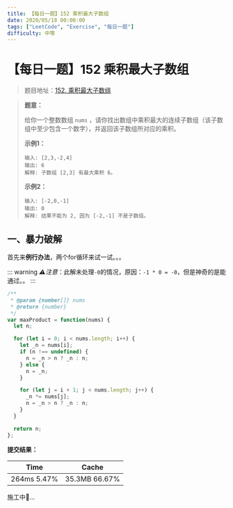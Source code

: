 ```yaml
---
title: 【每日一题】152 乘积最大子数组
date: 2020/05/18 00:00:00
tags: ["LeetCode", "Exercise", "每日一题"]
difficulty: 中等
---
```


# 【每日一题】152 乘积最大子数组

<ClientOnly>
  <display-bar :displayData="$frontmatter"></display-bar>
</ClientOnly>

> 题目地址：[152. 乘积最大子数组](https://leetcode-cn.com/problems/maximum-product-subarray/)

> **题意：**
>
> 给你一个整数数组 `nums` ，请你找出数组中乘积最大的连续子数组（该子数组中至少包含一个数字），并返回该子数组所对应的乘积。
>
> **示例1：**
>
> ```
> 输入: [2,3,-2,4]
> 输出: 6
> 解释: 子数组 [2,3] 有最大乘积 6。
> ```
>
> **示例2：**
>
> ```
> 输入: [-2,0,-1]
> 输出: 0
> 解释: 结果不能为 2, 因为 [-2,-1] 不是子数组。
> ```

## 一、暴力破解

首先来**例行办法**，两个for循环来试一试。。。

::: warning
*⚠️注意*：此解未处理`-0`的情况，原因：`-1 * 0 = -0`，但是神奇的是能通过。。
:::

```js {17}
/**
 * @param {number[]} nums
 * @return {number}
 */
var maxProduct = function(nums) {
  let n;

  for (let i = 0; i < nums.length; i++) {
    let _n = nums[i];
    if (n !== undefined) {
      n = _n > n ? _n : n;
    } else {
      n = _n;
    }

    for (let j = i + 1; j < nums.length; j++) {
      _n *= nums[j];
      n = _n > n ? _n : n;
    }
  }

  return n;
};
```

**提交结果：**

| Time        | Cache         |
| ----------- | ------------- |
| 264ms 5.47% | 35.3MB 66.67% |

施工中🚧...

